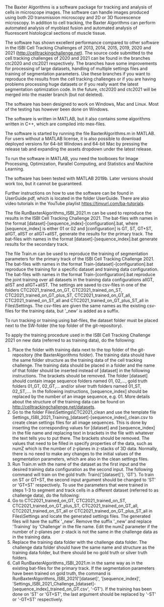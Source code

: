 The Baxter Algorithms is a software package for tracking and analysis of cells in microscope images. The software can handle images produced using both 2D transmission microscopy and 2D or 3D fluorescence microscopy. In addition to cell tracking, the Baxter Algorithms can perform automated analysis of myoblast fusion and automated analysis of fluorescent histological sections of muscle tissue.

The software has shown excellent performance compared to other software in the ISBI Cell Tracking Challenges of 2013, 2014, 2015, 2019, 2020 and 2021 (http://celltrackingchallenge.net). The source code submitted to the cell tracking challenges of 2020 and 2021 can be found in the branches ctc2020 and ctc2021 respectively. The branches have some improvements for processing of large datasets, handling of multiple settings files and training of segmentation parameters. Use these branches if you want to reproduce the results from the cell tracking challenges or if you are having problems processing huge datasets or if you really want the latest segmentation optimization code. In the future, ctc2020 and ctc2021 will be merged into the master branch (but not deleted).

The software has been designed to work on Windows, Mac and Linux. Most of the testing has however been done on Windows.

The software is written in MATLAB, but it also contains some algorithms written in C++, which are compiled into mex-files.

The software is started by running the file BaxterAlgorithms.m in MATLAB. For users without a MATLAB license, it is also possible to download deployed versions for 64-bit Windows and 64-bit Mac by pressing the release tab and expanding the assets dropdown under the latest release.

To run the software in MATLAB, you need the toolboxes for Image Processing, Optimization, Parallel Computing, and Statistics and Machine Learning.

The software has been tested with MATLAB 2019b. Later versions should work too, but it cannot be guaranteed.

Further instructions on how to use the software can be found in UserGuide.pdf, which is located in the folder UserGuide. There are also video tutorials in the YouTube playlist https://tinyurl.com/ba-tutorials.



The file RunBaxterAlgorithms_ISBI_2021.m can be used to reproduce the results in the ISBI Cell Tracking Challenge 2021. The bat-files with names in the format [dataset]-[sequence_index]-[configuration].bat, where [sequence_index] is either 01 or 02 and [configuration] is GT, ST, GT+ST, allGT, allST or allGT+allST, generate the results for the primary track. The bat-files with names in the format [dataset]-[sequence_index].bat generate results for the secondary track.

The file Train.m can be used to reproduce the training of segmentation parameters for the primary track of the ISBI Cell Tracking Challenge 2021. The bat-files with names in the format Train-[dataset]-[configuration].bat reproduce the training for a specific dataset and training data configuration. The bat-files with names in the format Train-[configuration].bat reproduce the joint training over all datasets in the training data configurations allGT, allST and allGT+allST. The settings are saved to csv-files in one of the folders CTC2021_trained_on_GT, CTC2021_trained_on_ST, CTC2021_trained_on_GT_plus_ST, CTC2021_trained_on_GT_all, CTC2021_trained_on_ST_all and CTC2021_trained_on_GT_plus_ST_all in Files\Settings. The csv-files are given the same names as the existing csv-files for the training data, but '_new' is added as a suffix.

To run tracking or training using bat-files, the dataset folder must be placed next to the SW-folder (the top folder of the git-repository).

   To apply the training procedure used in the ISBI Cell Tracking Challenge 2021 on new data (referred to as training data), do the following:
   1. Place the folder with training data next to the top folder of the git-repository (the BaxterAlgorithms folder). The training data should have the same folder structure as the training data of the cell tracking challenge. The training data should be placed in a folder and the name of that folder should be inserted instead of [dataset] in the following instructions. The brackets should be removed. The folder [dataset] should contain image sequence folders named 01, 02,..., gold truth folders 01_GT, 02_GT,... and/or silver truth folders named 01_ST, 02_ST,.... In the following instructions, [sequence_index] should be replaced by the number of an image sequence, e.g. 01. More details about the structure of the training data can be found on http://celltrackingchallenge.net/datasets.
   2. Go to the folder Files\Settings\CTC2021_clean and use the template file Settings_ISBI_2021_Training_[dataset]-[sequence_index]_clean.csv to create clean settings files for all image sequences. This is done by inserting the corresponding values for [dataset] and [sequence_index] in the file name and replacing text in brackets in the file with whatever the text tells you to put there. The brackets should be removed. The values that need to be filled in specify properties of the data, such as numZ which is the number of z-planes in z-stacks of 3D data. Normally, there is no need to make any changes to the initial values of the segmentation parameters, which are also in the clean settings files.
   3. Run Train.m with the name of the dataset as the first input and the desired training data configuration as the second input. The following command will train on the gold truth: Train({'[dataset]'}, 'GT'). To train on ST or GT+ST, the second input argument should be changed to 'ST' or 'GT+ST' respectively.
   To use the parameters that were trained in steps 1-3 to segment and track cells in a different dataset (referred to as challenge data), do the following:
   4. Go to CTC2021_trained_on_GT, CTC2021_trained_on_ST, CTC2021_trained_on_GT_plus_ST, CTC2021_trained_on_GT_all, CTC2021_trained_on_ST_all or CTC2021_trained_on_GT_plus_ST_all in Files\Settings and locate the generated settings files. The generated files will have the suffix '_new'. Remove the suffix '_new' and replace 'Training' by 'Challenge' in the file name. Edit the numZ parameter if the number of z-planes per z-stack is not the same in the challenge data as in the training data.
   5. Replace the training data folder with the challenge data folder. The challenge data folder should have the same name and structure as the training data folder, but there should be no gold truth or silver truth folders.
   6. Call RunBaxterAlgorithms_ISBI_2021.m in the same way as in the existing bat-files for the primary track. If the segmentation parameters have been trained on gold truth, the command is RunBaxterAlgorithms_ISBI_2021('[dataset]', '[sequence_index]', 'Settings_ISBI_2021_Challenge_[dataset]-[sequence_index]_trained_on_GT.csv', '-GT'). If the training has been done on 'ST' or 'GT+ST', the last argument should be replaced by '-ST' or '-GT+ST' respectively.
